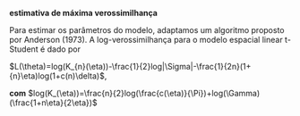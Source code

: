 **estimativa de máxima verossimilhança**

  Para estimar os parâmetros do modelo, adaptamos um algoritmo proposto por Anderson (1973).
A log-verossimilhança para o modelo espacial linear t-Student é dado por

   $L(\theta)=log(K_{n}(\eta))-\frac{1}{2}log|\Sigma|-\frac{1}{2n}(1+{n}\eta)log(1+c(n)\delta)$,

   **com** $log(K_(\eta))=\frac{n}{2}log(\frac{c(\eta)}{\Pi})+log(\Gamma)(\frac{1+n\eta}{2\eta})$
